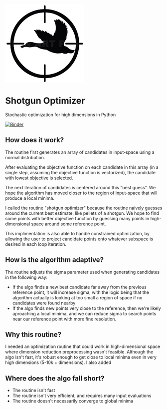 ![Shotgun-optimize](https://github.com/alienbrett/shotgun-optimizer/blob/main/shotgun-icon.png?raw=true)

# Shotgun Optimizer
Stochastic optimization for high dimensions in Python

[![Binder](https://mybinder.org/badge_logo.svg)](https://mybinder.org/v2/gh/alienbrett/shotgun-optimizer/HEAD?urlpath=https%3A%2F%2Fgithub.com%2Falienbrett%2Fshotgun-optimizer%2Fblob%2Fmain%2Fshotgun_testing.ipynb)


## How does it work?
The routine first generates an array of candidates in input-space using a normal distribution.

After evaluating the objective function on each candidate in this array (in a single step, assuming the objective function is vectorized), the candidate with lowest objective is selected.

The next iteration of candidates is centered around this "best guess". We hope the algorithm has moved closer to the region of input-space that will produce a local minima.

I called the routine "shotgun optimizer" because the routine naively guesses around the current best estimate, like pellets of a shotgun. We hope to find some points with better objective function by guessing many points in high-dimensional space around some reference point.

This implimentation is also able to handle constrained optimization, by allowing the user to project candidate points onto whatever subspace is desired in each loop iteration.

## How is the algorithm adaptive?
The routine adjusts the sigma parameter used when generating candidates in the following way:

* If the algo finds a new best candidate far away from the previous reference point, it will increase sigma, with the logic being that the algorithm actually is looking at too small a region of space if no candidates were found nearby
* If the algo finds new points very close to the reference, then we're likely aproaching a local minima, and we can reduce sigma to search points near our reference point with more fine resolution.

## Why this routine?
I needed an optimization routine that could work in high-dimensional space where dimension reduction preprocessing wasn't feasible. Although the algo isn't fast, it's robust enough to get close to local minima even in very high dimensions (5-10k + dimensions). I also added 

## Where does the algo fall short?
* The routine isn't fast
* The routine isn't very efficient, and requires many input evaluations
* The routine doesn't necessarily converge to global minima
